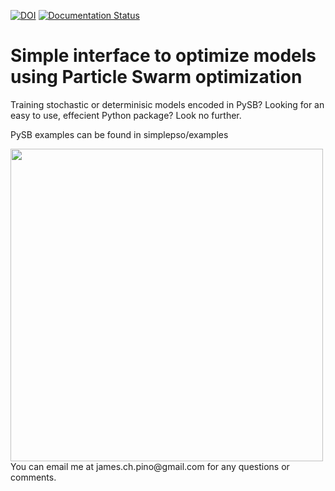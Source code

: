[![DOI](https://zenodo.org/badge/20464524.svg)](https://zenodo.org/badge/latestdoi/20464524)
[![Documentation Status](https://readthedocs.org/projects/simplepso/badge/?version=latest)](https://simplepso.readthedocs.io/en/latest/?badge=latest)
# Simple interface to optimize models using Particle Swarm optimization
 
 Training stochastic or determinisic models encoded in PySB? Looking for an easy to use, effecient Python package? Look no further.
 
 PySB examples can be found in simplepso/examples
 

<img src="docs/training_earm.gif" width="500" />
You can email me at james.ch.pino@gmail.com for any questions or comments.





